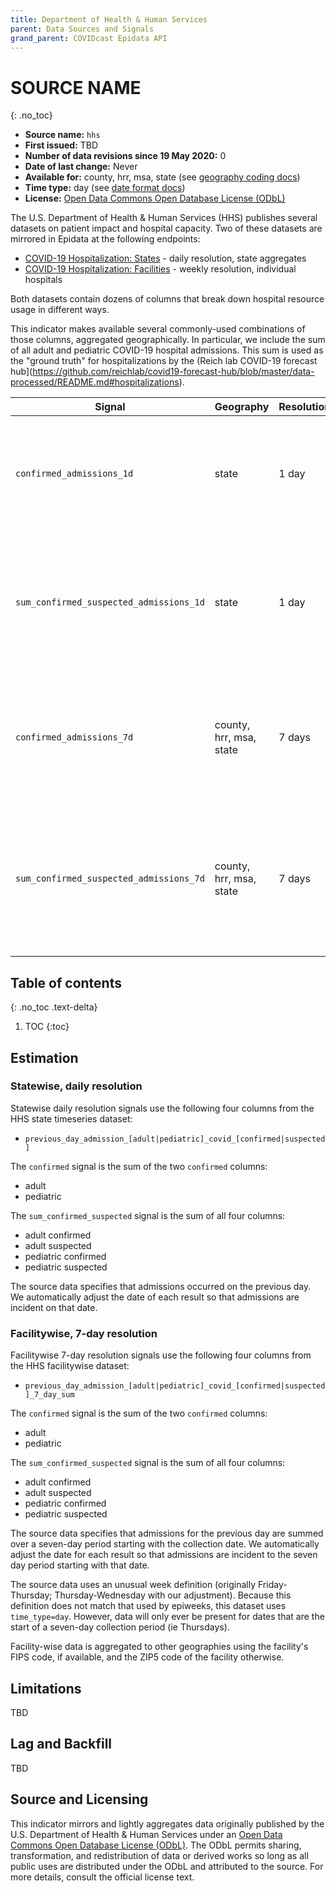 ```yaml
---
title: Department of Health & Human Services
parent: Data Sources and Signals
grand_parent: COVIDcast Epidata API
---
```


# SOURCE NAME
{: .no_toc}

* **Source name:** `hhs`
* **First issued:** TBD
* **Number of data revisions since 19 May 2020:** 0
* **Date of last change:** Never
* **Available for:** county, hrr, msa, state (see [geography coding docs](../covidcast_geography.md))
* **Time type:** day (see [date format docs](../covidcast_times.md))
* **License:** [Open Data Commons Open Database License (ODbL)](https://opendatacommons.org/licenses/odbl/1-0/)

The U.S. Department of Health & Human Services (HHS) publishes several
datasets on patient impact and hospital capacity. Two of these
datasets are mirrored in Epidata at the following endpoints:

* [COVID-19 Hospitalization: States](../covid_hosp.md) - daily resolution, state aggregates
* [COVID-19 Hospitalization: Facilities](../covid_hosp_facilities.md) - weekly resolution, individual hospitals

Both datasets contain dozens of columns that break down hospital
resource usage in different ways.

This indicator makes available several commonly-used combinations of
those columns, aggregated geographically. In particular, we include
the sum of all adult and pediatric COVID-19 hospital admissions. This
sum is used as the "ground truth" for hospitalizations by the (Reich
lab COVID-19 forecast
hub](https://github.com/reichlab/covid19-forecast-hub/blob/master/data-processed/README.md#hospitalizations).


| Signal | Geography | Resolution | Description |
| --- | --- | --- | --- |
| `confirmed_admissions_1d` | state | 1 day | Sum of adult and pediatric confirmed COVID-19 hospital admissions occuring each day. |
| `sum_confirmed_suspected_admissions_1d` | state | 1 day | Sum of adult and pediatric confirmed and suspected COVID-19 hospital admissions occuring each day. |
| `confirmed_admissions_7d` | county, hrr, msa, state | 7 days | Sum of adult and pediatric confirmed COVID-19 hospital admissions occuring over a span of 7 days. |
| `sum_confirmed_suspected_admissions_7d` | county, hrr, msa, state | 7 days | Sum of adult and pediatric confirmed and suspected COVID-19 hospital admissions occuring over a span of 7 days. |

## Table of contents
{: .no_toc .text-delta}

1. TOC
{:toc}

## Estimation

### Statewise, daily resolution

Statewise daily resolution signals use the following four columns from
the HHS state timeseries dataset:

* `previous_day_admission_[adult|pediatric]_covid_[confirmed|suspected]`

The `confirmed` signal is the sum of the two `confirmed` columns: 

* adult
* pediatric

The `sum_confirmed_suspected` signal is the sum of all four columns:

* adult confirmed
* adult suspected
* pediatric confirmed
* pediatric suspected

The source data specifies that admissions occurred on the previous
day. We automatically adjust the date of each result so that
admissions are incident on that date.

### Facilitywise, 7-day resolution

Facilitywise 7-day resolution signals use the following four columns
from the HHS facilitywise dataset:

* `previous_day_admission_[adult|pediatric]_covid_[confirmed|suspected]_7_day_sum`

The `confirmed` signal is the sum of the two `confirmed` columns: 

* adult
* pediatric

The `sum_confirmed_suspected` signal is the sum of all four columns:

* adult confirmed
* adult suspected
* pediatric confirmed
* pediatric suspected

The source data specifies that admissions for the previous day are
summed over a seven-day period starting with the collection date. We
automatically adjust the date for each result so that admissions are
incident to the seven day period starting with that date.

The source data uses an unusual week definition (originally
Friday-Thursday; Thursday-Wednesday with our adjustment). Because this
definition does not match that used by epiweeks, this dataset uses
`time_type=day`. However, data will only ever be present for dates that
are the start of a seven-day collection period (ie Thursdays).

Facility-wise data is aggregated to other geographies using the facility's FIPS
code, if available, and the ZIP5 code of the facility otherwise.

## Limitations

TBD

## Lag and Backfill

TBD

## Source and Licensing

This indicator mirrors and lightly aggregates data originally
published by the U.S. Department of Health & Human Services under an
[Open Data Commons Open Database License
(ODbL)](https://opendatacommons.org/licenses/odbl/1-0/). The ODbL
permits sharing, transformation, and redistribution of data or derived
works so long as all public uses are distributed under the ODbL and 
attributed to the source. For more details, consult the official
license text.
